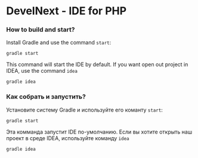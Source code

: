 DevelNext - IDE for PHP
=======================

### How to build and start?

Install Gradle and use the command `start`:

```
gradle start
```

This command will start the IDE by default.
If you want open out project in IDEA, use the command `idea`

```
gradle idea
```

### Как собрать и запустить?

Установите систему Gradle и используйте его команту `start`:

```
gradle start
```

Эта комманда запустит IDE по-умолчанию.
Если вы хотите открыть наш проект в среде IDEA, используйте команду `idea`

```
gradle idea
```